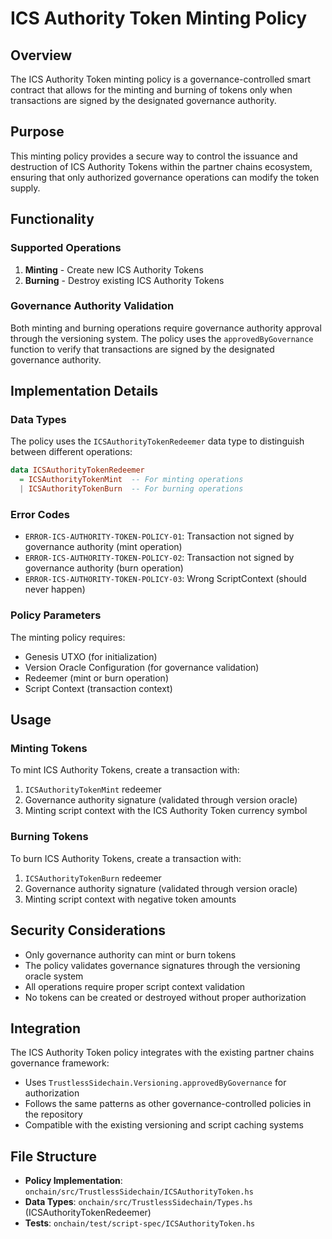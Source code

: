 # ICS Authority Token Minting Policy

## Overview

The ICS Authority Token minting policy is a governance-controlled smart contract that allows for the minting and burning of tokens only when transactions are signed by the designated governance authority.

## Purpose

This minting policy provides a secure way to control the issuance and destruction of ICS Authority Tokens within the partner chains ecosystem, ensuring that only authorized governance operations can modify the token supply.

## Functionality

### Supported Operations

1. **Minting** - Create new ICS Authority Tokens
2. **Burning** - Destroy existing ICS Authority Tokens

### Governance Authority Validation

Both minting and burning operations require governance authority approval through the versioning system. The policy uses the `approvedByGovernance` function to verify that transactions are signed by the designated governance authority.

## Implementation Details

### Data Types

The policy uses the `ICSAuthorityTokenRedeemer` data type to distinguish between different operations:

```haskell
data ICSAuthorityTokenRedeemer
  = ICSAuthorityTokenMint  -- For minting operations
  | ICSAuthorityTokenBurn  -- For burning operations
```

### Error Codes

- `ERROR-ICS-AUTHORITY-TOKEN-POLICY-01`: Transaction not signed by governance authority (mint operation)
- `ERROR-ICS-AUTHORITY-TOKEN-POLICY-02`: Transaction not signed by governance authority (burn operation)  
- `ERROR-ICS-AUTHORITY-TOKEN-POLICY-03`: Wrong ScriptContext (should never happen)

### Policy Parameters

The minting policy requires:
- Genesis UTXO (for initialization)
- Version Oracle Configuration (for governance validation)
- Redeemer (mint or burn operation)
- Script Context (transaction context)

## Usage

### Minting Tokens

To mint ICS Authority Tokens, create a transaction with:
1. `ICSAuthorityTokenMint` redeemer
2. Governance authority signature (validated through version oracle)
3. Minting script context with the ICS Authority Token currency symbol

### Burning Tokens

To burn ICS Authority Tokens, create a transaction with:
1. `ICSAuthorityTokenBurn` redeemer  
2. Governance authority signature (validated through version oracle)
3. Minting script context with negative token amounts

## Security Considerations

- Only governance authority can mint or burn tokens
- The policy validates governance signatures through the versioning oracle system
- All operations require proper script context validation
- No tokens can be created or destroyed without proper authorization

## Integration

The ICS Authority Token policy integrates with the existing partner chains governance framework:

- Uses `TrustlessSidechain.Versioning.approvedByGovernance` for authorization
- Follows the same patterns as other governance-controlled policies in the repository
- Compatible with the existing versioning and script caching systems

## File Structure

- **Policy Implementation**: `onchain/src/TrustlessSidechain/ICSAuthorityToken.hs`
- **Data Types**: `onchain/src/TrustlessSidechain/Types.hs` (ICSAuthorityTokenRedeemer)
- **Tests**: `onchain/test/script-spec/ICSAuthorityToken.hs`